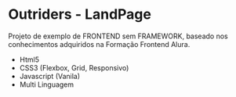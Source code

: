 # Outriders - LandPage

Projeto de exemplo de FRONTEND sem FRAMEWORK, baseado nos conhecimentos adquiridos na Formação Frontend Alura.

- Html5
- CSS3 (Flexbox, Grid, Responsivo)
- Javascript (Vanila)
- Multi Linguagem